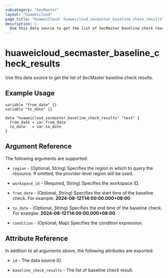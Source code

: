 ```yaml
---
subcategory: "SecMaster"
layout: "huaweicloud"
page_title: "HuaweiCloud: huaweicloud_secmaster_baseline_check_results"
description: |-
  Use this data source to get the list of SecMaster baseline check results.
---
```


# huaweicloud_secmaster_baseline_check_results

Use this data source to get the list of SecMaster baseline check results.

## Example Usage

```hcl
variable "from_date" {}
variable "to_date" {}

data "huaweicloud_secmaster_baseline_check_results" "test" {
  from_date = var.from_date
  to_date   = var.to_date
}
```

## Argument Reference

The following arguments are supported:

* `region` - (Optional, String) Specifies the region in which to query the resource.
  If omitted, the provider-level region will be used.

* `workspace_id` - (Required, String) Specifies the workspace ID.

* `from_date` - (Optional, String) Specifies the start time of the baseline check.
  For example: **2024-08-12T14:00:00.000+08:00**.

* `to_date` - (Optional, String) Specifies the end time of the baseline check.
  For example: **2024-08-12T14:00:00.000+08:00**.

* `condition` - (Optional, Map) Specifies the condition expression.

## Attribute Reference

In addition to all arguments above, the following attributes are exported:

* `id` - The data source ID.

* `baseline_check_results` - The list of baseline check result.
